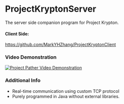 # ProjectKryptonServer
The server side companion program for Project Krypton.

#### Client Side:
https://github.com/MarkYHZhang/ProjectKryptonClient

### Video Demonstration
[![Project Pather Video Demonstration](https://img.youtube.com/vi/_EjB9Uj-_Ww/0.jpg)](https://www.youtube.com/embed/_EjB9Uj-_Ww)

### Additional Info
- Real-time communication using custom TCP protocol
- Purely programmed in Java without external libraries.
